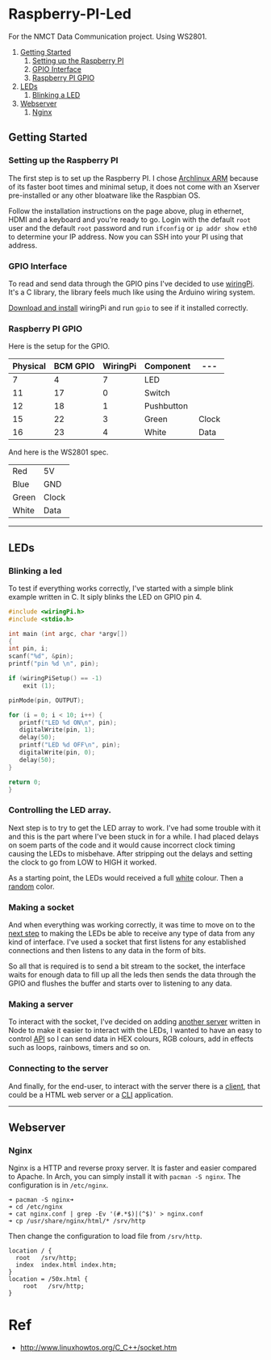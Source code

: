 # Raspberry-PI-Led

For the NMCT Data Communication project. Using WS2801.

1. [Getting Started](#getting-started)
    1. [Setting up the Raspberry PI](#setting-up-the-raspberry-pi)
    2. [GPIO Interface](#gpio-interface)
    3. [Raspberry PI GPIO](#raspberry-pi-gpio)
2. [LEDs](#leds)
    1. [Blinking a LED](#blinking-a-led)
5. [Webserver](#webserver)
    1. [Nginx](#nginx)

## Getting Started
### Setting up the Raspberry PI

The first step is to set up the Raspberry PI.
I chose [Archlinux ARM](http://archlinuxarm.org/platforms/armv6/raspberry-pi) because of its faster boot times
and minimal setup, it does not come with an Xserver pre-installed or any other bloatware like the Raspbian OS.

Follow the installation instructions on the page above, plug in ethernet, HDMI and a keyboard and you're ready to go.
Login with the default `root` user and the default `root` password and run `ifconfig` or `ip addr show eth0` to determine your IP address. Now you can SSH into your PI using that address.


### GPIO Interface

To read and send data through the GPIO pins I've decided to use [wiringPi](http://wiringpi.com/). It's a C library, the library feels much like using the Arduino wiring system.

[Download and install](http://wiringpi.com/download-and-install/) wiringPi and run `gpio` to see if it installed correctly.


### Raspberry PI GPIO

Here is the setup for the GPIO.

Physical  | BCM GPIO | WiringPi | Component | ---
--------- | -------- | -------- | --------- | ---
7         | 4        | 7        | LED       |
11        | 17       | 0        | Switch    |
12        | 18       | 1        | Pushbutton|
15        | 22       | 3        | Green     | Clock |
16        | 23       | 4        | White     | Data  |

And here is the WS2801 spec.

|||
--- | ---
Red   | 5V    
Blue  | GND   
Green | Clock 
White | Data

---

## LEDs

### Blinking a led

To test if everything works correctly, I've started with a simple blink example written in C.
It siply blinks the LED on GPIO pin 4.

```c
#include <wiringPi.h>
#include <stdio.h>

int main (int argc, char *argv[])
{
int pin, i;
scanf("%d", &pin);
printf("pin %d \n", pin);

if (wiringPiSetup() == -1)
    exit (1);

pinMode(pin, OUTPUT);

for (i = 0; i < 10; i++) {
   printf("LED %d ON\n", pin);
   digitalWrite(pin, 1);
   delay(50);
   printf("LED %d OFF\n", pin);
   digitalWrite(pin, 0);
   delay(50);
}

return 0;
}
```

### Controlling the LED array.

Next step is to try to get the LED array to work. I've had some trouble with it and this is the part where I've been stuck in for a while. I had placed delays on soem parts of the code and it would cause incorrect clock timing causing the LEDs to misbehave. After stripping out the delays and setting the clock to go from LOW to HIGH it worked.

As a starting point, the LEDs would received a full [white](https://github.com/Illyism/Raspberry-PI-Led/blob/master/src/white.c) colour. Then a [random](https://github.com/Illyism/Raspberry-PI-Led/blob/master/src/random.c) color.


### Making a socket

And when everything was working correctly, it was time to move on to the [next step](https://github.com/Illyism/Raspberry-PI-Led/blob/master/src/led.c) to making the LEDs be able to receive any type of data from any kind of interface. I've used a socket that first listens for any established connections and then listens to any data in the form of bits.

So all that is required is to send a bit stream to the socket, the interface waits for enough data to fill up all the leds then sends the data through the GPIO and flushes the buffer and starts over to listening to any data.


### Making a server

To interact with the socket, I've decided on adding [another server](https://github.com/Illyism/Raspberry-PI-Led/blob/master/server/socket.js) written in Node to make it easier to interact with the LEDs, I wanted to have an easy to control [API](https://github.com/Illyism/Raspberry-PI-Led/blob/master/server/server.js) so I can send data in HEX colours, RGB colours, add in effects such as loops, rainbows, timers and so on.



### Connecting to the server

And finally, for the end-user, to interact with the server there is a [client](https://github.com/Illyism/Raspberry-PI-Led/tree/master/client), that could be a HTML web server or a [CLI](https://github.com/Illyism/Raspberry-PI-Led/blob/master/client/client.js) application.


---

## Webserver

### Nginx

Nginx is a HTTP and reverse proxy server. It is faster and easier compared to Apache.
In Arch, you can simply install it with `pacman -S nginx`. The configuration is in `/etc/nginx`.

```bash➜
➜ pacman -S nginx➜
➜ cd /etc/nginx
➜ cat nginx.conf | grep -Ev '(#.*$)|(^$)' > nginx.conf
➜ cp /usr/share/nginx/html/* /srv/http
```

Then change the configuration to load file from `/srv/http`.

```
location / {
  root   /srv/http;
  index  index.html index.htm;
}
location = /50x.html {
    root   /srv/http;
}
```



# Ref

* http://www.linuxhowtos.org/C_C++/socket.htm
